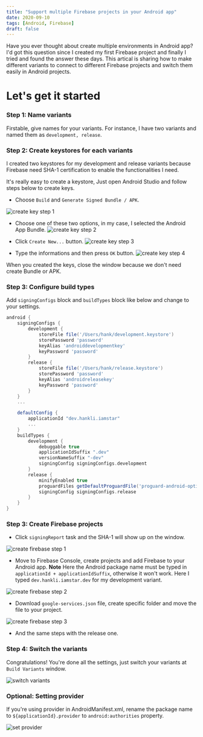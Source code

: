 ```yaml
---
title: "Support multiple Firebase projects in your Android app"
date: 2020-09-10
tags: [Android, Firebase]
draft: false
---
```


Have you ever thought about create multiple environments in Android app? I'd got this question since I created my first Firebase project and finally I tried and found the answer these days. This artical is sharing how to make different variants to connect to different Firebase projects and switch them easily in Android projects.

# Let's get it started

### Step 1: Name variants
Firstable, give names for your variants. For instance, I have two variants and named them as `development, release`.

### Step 2: Create keystores for each variants
I created two keystores for my development and release variants because Firebase need SHA-1 certification to enable the functionalities I need.

It's really easy to create a keystore, Just open Android Studio and follow steps below to create keys.

- Choose `Build` and `Generate Signed Bundle / APK`.

![create key step 1](/images/2020/sep/10/create_key_step_1.png)

- Choose one of these two options, in my case, I selected the Android App Bundle.
![create key step 2](/images/2020/sep/10/create_key_step_2.png)

- Click `Create New...` button.
![create key step 3](/images/2020/sep/10/create_key_step_3.png)

- Type the informations and then press `OK` button.
![create key step 4](/images/2020/sep/10/create_key_step_4.png)

When you created the keys, close the window because we don't need create Bundle or APK.

### Step 3: Configure build types

Add `signingConfigs` block and `buildTypes` block like below and change to your settings.

```gradle
android {
    signingConfigs {
        development {
            storeFile file('/Users/hank/development.keystore')
            storePassword 'password'
            keyAlias 'androiddevelopmentkey'
            keyPassword 'password'
        }
        release {
            storeFile file('/Users/hank/release.keystore')
            storePassword 'password'
            keyAlias 'androidreleasekey'
            keyPassword 'password'
        }
    }
    ...

    defaultConfig {
        applicationId "dev.hankli.iamstar"
        ...
    }
    buildTypes {
        development {
            debuggable true
            applicationIdSuffix ".dev"
            versionNameSuffix "-dev"
            signingConfig signingConfigs.development
        }
        release {
            minifyEnabled true
            proguardFiles getDefaultProguardFile('proguard-android-optimize.txt'), 'proguard-rules.pro'
            signingConfig signingConfigs.release
        }
    }
}
```

### Step 3: Create Firebase projects

- Click `signingReport` task and the SHA-1 will show up on the window.

![create firebase step 1](/images/2020/sep/10/create_firebase_step_1.png)

- Move to Firebase Console, create projects and add Firebase to your Android app. 
**Note** Here the Android package name must be typed in `applicationId + applicationIdSuffix`, otherwise it won't work. Here I typed `dev.hankli.iamstar.dev` for my development variant.

![create firebase step 2](/images/2020/sep/10/create_firebase_step_2.png)

- Download `google-services.json` file, create specific folder and move the file to your project.

![create firebase step 3](/images/2020/sep/10/create_firebase_step_3.png)

- And the same steps with the release one.

### Step 4: Switch the variants
 
Congratulations! You're done all the settings, just switch your variants at `Build Variants` window.

![switch variants](/images/2020/sep/10/switch_variants.png)

### Optional: Setting provider

If you're using provider in AndroidManifest.xml, rename the package name to `${applicationId}.provider` to `android:authorities` property.

![set provider](/images/2020/sep/10/set_provider.png)